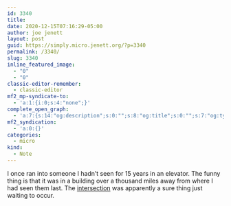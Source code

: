 ```yaml
---
id: 3340
title: 
date: 2020-12-15T07:16:29-05:00
author: joe jenett
layout: post
guid: https://simply.micro.jenett.org/?p=3340
permalink: /3340/
slug: 3340
inline_featured_image:
  - "0"
  - "0"
classic-editor-remember:
  - classic-editor
mf2_mp-syndicate-to:
  - 'a:1:{i:0;s:4:"none";}'
complete_open_graph:
  - 'a:7:{s:14:"og:description";s:0:"";s:8:"og:title";s:0:"";s:7:"og:type";s:0:"";s:12:"twitter:card";s:7:"summary";s:15:"twitter:creator";s:0:"";s:19:"twitter:description";s:0:"";s:8:"og:image";s:0:"";}'
mf2_syndication:
  - 'a:0:{}'
categories:
  - micro
kind:
  - Note
---
```

I once ran into someone I hadn’t seen for 15 years in an elevator. The funny thing is that it was in a building over a thousand miles away from where I had seen them last. The [intersection](https://jenett.org/intersect/intersector/) was apparently a sure thing just waiting to occur.